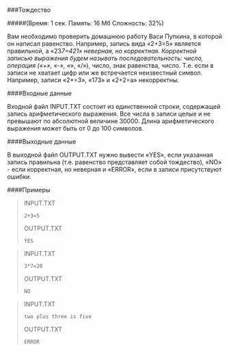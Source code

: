 ###Тождество

#####(Время: 1 сек. Память: 16 Мб Сложность: 32%)

Вам необходимо проверить домашнюю работу Васи Пупкина, в которой он написал равенство. Например, запись вида «2+3=5» 
является правильной, а «23*7=421» неверная, но корректная. Корректной записью выражения будем называть 
последовательность: число, операция («+», «-», «*», «/»), число, знак равенства, число. Т.е. если в записи не хватает
 цифр или же встречается неизвестный символ. Например, записи «2*=3», «173» и «2+2=a» некорректны.

####Входные данные

Входной файл INPUT.TXT состоит из единственной строки, содержащей запись арифметического выражения. Все числа в записи 
целые и не превышают по абсолютной величине 30000. Длина арифметического выражения может быть от 0 до 100 символов.

####Выходные данные

В выходной файл OUTPUT.TXT нужно вывести «YES», если указанная запись правильна (т.е. равенство представляет собой 
тождество), «NO» - если корректная, но неверная и «ERROR», если в записи присутствуют ошибки.

####Примеры

>INPUT.TXT  
>
>     2+3=5
>	
>OUTPUT.TXT  
> 
>     YES

>INPUT.TXT  
>
>     3*7=20
>	
>OUTPUT.TXT  
> 
>     NO

>INPUT.TXT  
>
>     two plus three is five
>	
>OUTPUT.TXT  
> 
>     ERROR
